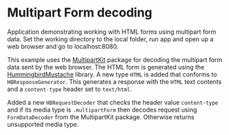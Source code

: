 # Multipart Form decoding

Application demonstrating working with HTML forms using multipart form data. Set the working directory to the local folder, run app and open up a web browser and go to localhost:8080.

This example uses the [MultipartKit](https://github.com/vapor/multipart-kit) package for decoding the multipart form data sent by the web browser. The HTML form is generated using the [HummingbirdMustache](https://github.com/hummingbird-project/hummingbird-mustache) library. A new type `HTML` is added that conforms to `HBResponseGenerator`. This generates a response with the `HTML` text contents and a `content-type` header set to `text/html`.

Added a new `HBRequestDecoder` that checks the header value `content-type` and if its media type is `.multipartForm` then decodes request using `FormDataDecoder` from the MultipartKit package. Otherwise returns unsupported media type.
